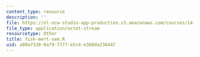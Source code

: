 ```yaml
---
content_type: resource
description: ''
file: https://ol-ocw-studio-app-production.s3.amazonaws.com/courses/14-382-econometrics-spring-2017/a09a73300a797777e5c4e3b0da236447_fish-mert-sem.R
file_type: application/octet-stream
resourcetype: Other
title: fish-mert-sem.R
uid: a09a7330-0a79-7777-e5c4-e3b0da236447
---
```

